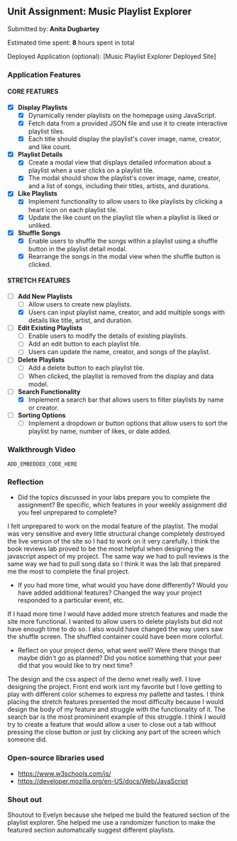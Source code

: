 ## Unit Assignment: Music Playlist Explorer

Submitted by: **Anita Dugbartey**

Estimated time spent: **8** hours spent in total

Deployed Application (optional): [Music Playlist Explorer Deployed Site]

### Application Features

#### CORE FEATURES

- [x] **Display Playlists**
  - [x] Dynamically render playlists on the homepage using JavaScript.
  - [x] Fetch data from a provided JSON file and use it to create interactive playlist tiles.
  - [x] Each title should display the playlist's cover image, name, creator, and like count.

- [x] **Playlist Details**
  - [x] Create a modal view that displays detailed information about a playlist when a user clicks on a playlist tile.
  - [x] The modal should show the playlist's cover image, name, creator, and a list of songs, including their titles, artists, and durations.

- [x] **Like Playlists**
  - [x] Implement functionality to allow users to like playlists by clicking a heart icon on each playlist tile.
  - [x] Update the like count on the playlist tile when a playlist is liked or unliked.

- [x] **Shuffle Songs**
  - [x] Enable users to shuffle the songs within a playlist using a shuffle button in the playlist detail modal.
  - [x] Rearrange the songs in the modal view when the shuffle button is clicked.

#### STRETCH FEATURES

- [ ] **Add New Playlists**
  - [ ] Allow users to create new playlists.
  - [x] Users can input playlist name, creator, and add multiple songs with details like title, artist, and duration.

- [ ] **Edit Existing Playlists**
  - [ ] Enable users to modify the details of existing playlists.
  - [ ] Add an edit button to each playlist tile.
  - [ ] Users can update the name, creator, and songs of the playlist.

- [ ] **Delete Playlists**
  - [ ] Add a delete button to each playlist tile.
  - [ ] When clicked, the playlist is removed from the display and data model.

- [ ] **Search Functionality**
  - [x] Implement a search bar that allows users to filter playlists by name or creator.

- [ ] **Sorting Options**
  - [ ] Implement a dropdown or button options that allow users to sort the playlist by name, number of likes, or date added.

### Walkthrough Video

`ADD_EMBEDDED_CODE_HERE`

### Reflection

* Did the topics discussed in your labs prepare you to complete the assignment? Be specific, which features in your weekly assignment did you feel unprepared to complete?

 I felt unprepared to work on the modal feature of the playlist. The modal was very sensitive and every little structural change completely destroyed the live version of the site so I had to work on it very carefully. I think the book reviews lab proved to be the most helpful when designing the javascript aspect of my project. The same way we had to pull reviews is the same way we had to pull song data so I think it was the lab that prepared me the most to complete the final project.

* If you had more time, what would you have done differently? Would you have added additional features? Changed the way your project responded to a particular event, etc.
  
If I haad more time I would have added more stretch features and made the site more functional. I wanted to allow users to delete playlists but did not have enough time to do so. I also would have changed the way users saw the shuffle screen. The shuffled container could have been more colorful.

* Reflect on your project demo, what went well? Were there things that maybe didn't go as planned? Did you notice something that your peer did that you would like to try next time?

The design and the css aspect of the demo wnet really well. I love designing the project. Front end work isnt my favorite but I love getting to play with different color schemes to express my pallette and tastes. I think placing the stretch features presented the most difficulty because I would design the body of my feature and struggle with the functionality of it. The search bar is the most promininent example of this struggle. I think I would try to create a feature that would allow a user to close out a tab without pressing the close button or just by clicking any part of the screen which someone did.

### Open-source libraries used

- https://www.w3schools.com/js/
- https://developer.mozilla.org/en-US/docs/Web/JavaScript

### Shout out

Shoutout to Evelyn because she helped me build the featured section of the playlist explorer. She helped me use a randomizer function to make the featured section automatically suggest different playlists.
